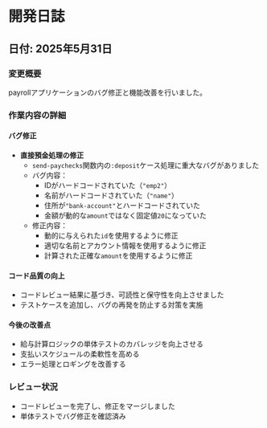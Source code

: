 # 開発日誌

## 日付: 2025年5月31日

### 変更概要
payrollアプリケーションのバグ修正と機能改善を行いました。

### 作業内容の詳細

#### バグ修正
- **直接預金処理の修正**
  - `send-paychecks`関数内の`:deposit`ケース処理に重大なバグがありました
  - バグ内容：
    - IDがハードコードされていた（`"emp2"`）
    - 名前がハードコードされていた（`"name"`）
    - 住所が`"bank-account"`とハードコードされていた
    - 金額が動的な`amount`ではなく固定値`20`になっていた
  - 修正内容：
    - 動的に与えられた`id`を使用するように修正
    - 適切な名前とアカウント情報を使用するように修正
    - 計算された正確な`amount`を使用するように修正

#### コード品質の向上
- コードレビュー結果に基づき、可読性と保守性を向上させました
- テストケースを追加し、バグの再発を防止する対策を実施

#### 今後の改善点
- 給与計算ロジックの単体テストのカバレッジを向上させる
- 支払いスケジュールの柔軟性を高める
- エラー処理とロギングを改善する

### レビュー状況
- コードレビューを完了し、修正をマージしました
- 単体テストでバグ修正を確認済み

